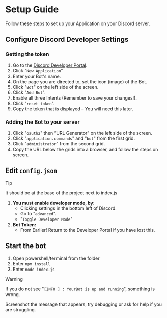 # Setup Guide

Follow these steps to set up your Application on your Discord server.



## Configure Discord Developer Settings

### Getting the token

1. Go to the [Discord Developer Portal](https://discord.com/developers/applications).
2. Click "`New Application`"
3. Enter your Bot's name.
4. On the page you are directed to, set the icon (image) of the Bot.
5. Click "`Bot`" on the left side of the screen.
6. Click "`Add Bot`".
7. Enable all three Intents (Remember to save your changes!).
8. Click "`reset token`".
9. Copy the token that is displayed – You will need this later.

### Adding the Bot to your server

1. Click "`oauth2`" then “URL Generator" on the left side of the screen.
2. Click "`application.commands`" and "`bot`" from the first grid.
3. Click "`administrator`" from the second grid.
4. Copy the URL below the grids into a browser, and follow the steps
on screen.



## Edit `config.json`

> [!TIP]
> It should be at the base of the project next to index.js

1. **You must enable developer mode, by:**
    - Clicking settings in the bottom left of Discord.
    - Go to "`advanced`".
    - "`Toggle Developer Mode`"
2. **Bot Token:**
    - From Earlier! Return to the Developer Portal if you have lost this.



## Start the bot

1. Open powershell/terminal from the folder
2. Enter `npm install`
3. Enter `node index.js`

> [!WARNING]  
> If you do not see "`[INFO ] : YourBot is up and running`", something is wrong.
> 
> Screenshot the message that appears, try debugging or ask for help if you are struggling.